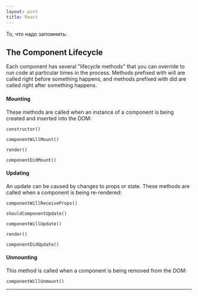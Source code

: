 ```yaml
---
layout: post
title: React
---
```


  То, что надо запомнить:

  <h2 class="post__small-heading">The Component Lifecycle</h2>

  Each component has several "lifecycle methods" that you can override
  to run code at particular times in the process. Methods prefixed with
  will are called right before something happens, and methods
  prefixed with did are called right after something happens.

  #### Mounting

  These methods are called when an instance of a component is being created and inserted into the DOM:

  ```
  constructor()

  componentWillMount()

  render()

  componentDidMount()
  ```

  #### Updating

  An update can be caused by changes to props or state. These methods are called when a component is being re-rendered:

  ```
  componentWillReceiveProps()

  shouldComponentUpdate()

  componentWillUpdate()

  render()

  componentDidUpdate()
  ```

  #### Unmounting

  This method is called when a component is being removed from the DOM:

  ```
  componentWillUnmount()
  ```

---
